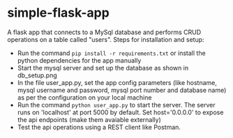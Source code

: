 # simple-flask-app
A flask app that connects to a MySql database and performs CRUD operations on a table called "users".
Steps for installation and setup:
- Run the command ```pip install -r requirements.txt``` or install the python dependencies for the app manually
- Start the mysql server and set up the database as shown in db_setup.png
- In the file user_app.py, set the app config parameters (like hostname, mysql username and password, mysql port number and database name) as per the configuration on your local machine
- Run the command ```python user_app.py``` to start the server. The server runs on 'localhost' at port 5000 by default. Set host='0.0.0.0' to expose the api endpoints (make them avaiable externally)
- Test the api operations using a REST client like Postman.

